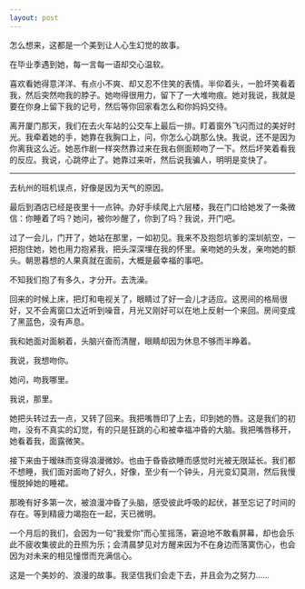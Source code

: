 ```yaml
---
layout: post
---
```

怎么想来，这都是一个美到让人心生幻觉的故事。

在毕业季遇到她，每一言每一语却交心温软。

喜欢看她得意洋洋、有点小不爽、却又忍不住笑的表情。半仰着头，一脸坏笑看着我，然后突然吻我的脖子。她吻得很用力，留下了一大堆吻痕。她对我说，我就是要在你身上留下我的记号，然后等你回家看怎么和你妈妈交待。

离开厦门那天，我们在去火车站的公交车上最后一排。盯着窗外飞闪而过的美好时光。我牵着她的手，她靠在我胸口上，问，你怎么心跳那么快。我说，还不是因为你离我这么近。她恶作剧一样突然靠过来在我右侧面颊吻了一下。然后坏笑着看我的反应。我说，心跳停止了。她靠过来听，然后说我骗人，明明是变快了。

* * *

去杭州的班机误点，好像是因为天气的原因。

最后到酒店已经是夜里十一点钟。办好手续爬上六层楼，我在门口给她发了一条微信：你睡着了吗？她问，被你吵醒了，你到了吗？我说，开门吧。

过了一会儿，门开了，她站在那里，一如初见。我来不及抱怨坑爹的深圳航空，一把抱住她，她也用力抱紧我，把头深深埋在我的怀里。亲吻她的头发，亲吻她的额头。朝思暮想的人果真就在面前，大概是最幸福的事吧。

不知我们抱了有多久，才分开。去洗澡。

回来的时候上床，把灯和电视关了，眼睛过了好一会儿才适应。这房间的格局很好，又不会离窗口太近听到噪音，月光又刚好可以在地上反射一个来回。房间变成了黑蓝色，没有声息。

我和她面对面躺着，头脑兴奋而清醒，眼睛却因为休息不够而半睁着。

我说，我想吻你。

她问，吻我哪里。

我说，那里。

她把头转过去一点，又转了回来。我把嘴唇印了上去，印到她的唇。这是我们的初吻，没有不真实的幻觉，有的只是狂跳的心和被幸福冲昏的大脑。我把嘴唇移开，她看着我，面露微笑。

接下来由于暧昧而变得浪漫微妙。也由于昏昏欲睡而感觉时光被无限延长。我们都不想睡，我们面对面吻了好久，好像，至少有一个钟头，月光变幻莫测，然后我慢慢脱掉她的睡裙。

那晚有好多第一次，被浪漫冲昏了头脑，感受彼此呼吸的起伏，甚至忘记了时间的存在。等到精疲力竭抱在一起，天已微明。

一个月后的我们，会因为一句“我爱你”而心笙摇荡，窘迫地不敢看屏幕，却也会乐此不疲收集彼此的丑照为乐；会清晨梦见对方醒来因为不在身边而落寞伤心，也会因为对未来的相见憧憬而充满信心。

这是一个美妙的、浪漫的故事。我坚信我们会走下去，并且会为之努力……